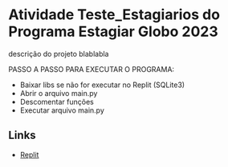 # Atividade Teste_Estagiarios do Programa Estagiar Globo 2023

descrição do projeto blablabla

PASSO A PASSO PARA EXECUTAR O PROGRAMA:

- Baixar libs se não for executar no Replit (SQLite3)
- Abrir o arquivo main.py
- Descomentar funções
- Executar arquivo main.py

## Links
- [Replit](https://replit.com/@qu4resm4/Gabriel-Quaresma-Araujo-Teste-Estagiarios-Estagiar-Globo)
